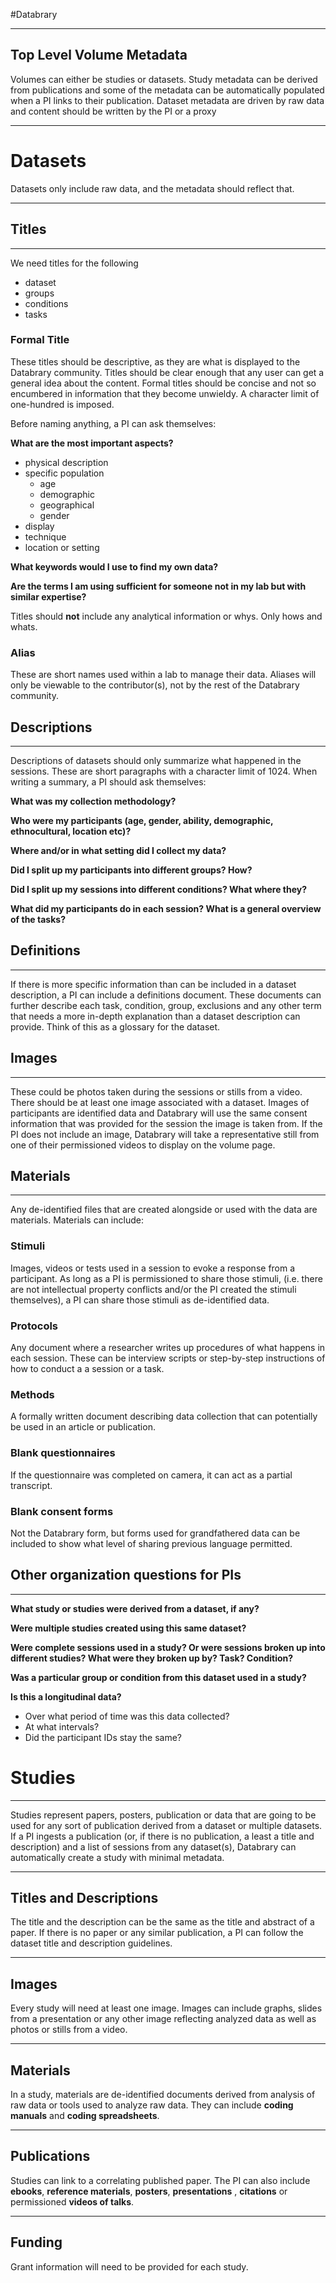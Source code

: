 #Databrary
***
## Top Level Volume Metadata

Volumes can either be studies or datasets. Study metadata can be derived from publications and some of the metadata can be automatically populated when a PI links to their publication. Dataset metadata are driven by raw data and content should be written by the PI or a proxy
***
# Datasets
Datasets only include raw data, and the metadata should reflect that.
***
## Titles
***
We need titles for the following

* dataset
* groups
* conditions
* tasks

### Formal Title

These titles should be descriptive, as they are what is displayed to the Databrary community. Titles should be clear enough that any user can get a general idea about the content. Formal titles should be concise and not so encumbered in information that they become unwieldy. A character limit of one-hundred is imposed.

 Before naming anything, a PI can ask themselves:
 
 **What are the most important aspects?**

* physical description
* specific population
	* age
	* demographic
	* geographical
	* gender
* display
* technique 
* location or setting

**What keywords would I use to find my own data?**

**Are the terms I am using sufficient for someone not in my lab but with similar expertise?** 

Titles should **not** include any analytical information or whys. Only hows and whats.

### Alias

These are short names used within a lab to manage their data. Aliases will only be viewable to the contributor(s), not by the rest of the Databrary community. 

## Descriptions
***
Descriptions of datasets should only summarize what happened in the sessions. These are short paragraphs with a character limit of 1024. When writing a summary, a PI should ask themselves:

**What was my collection methodology?**

**Who were my participants (age, gender, ability, demographic, ethnocultural, location etc)?**

**Where and/or in what setting did I collect my data?** 

**Did I split up my participants into different groups? How?**

**Did I split up my sessions into different conditions? What where they?**

**What did my participants do in each session? What is a general overview of the tasks?**

## Definitions
***
If there is more specific information than can be included in a dataset description, a PI can include a definitions document. These documents can further describe  each task, condition, group, exclusions and any other term that needs a more in-depth explanation than a dataset description can provide. Think of this as a glossary for the dataset.

## Images
***
These could be photos taken during the sessions or stills from a video. There should be at least one image associated with a dataset. Images of participants are identified data and Databrary will use the same consent information that was provided for the session the image is taken from. If the PI does not include an image, Databrary will take a representative still from one of their permissioned videos to display on the volume page.

## Materials
***
Any de-identified files that are created alongside or used with the data are materials. Materials can include:

### Stimuli

Images, videos or tests used in a session to evoke a response from a participant. As long as a PI is permissioned to share those stimuli, (i.e. there are not intellectual property conflicts and/or the PI created the stimuli themselves), a PI can share those stimuli as de-identified data.

### Protocols

Any document where a researcher writes up procedures of what happens in each session. These can be interview scripts or step-by-step instructions of how to conduct a a session or a task. 

### Methods

A formally written document describing data collection that can potentially be used in an article or publication. 

### Blank questionnaires

If the questionnaire was completed on camera, it can act as a partial transcript. 

### Blank consent forms

Not the Databrary form, but forms used for grandfathered data can be included to show what level of sharing  previous language permitted.

## Other organization questions for PIs
***
**What study or studies were derived from a dataset, if any?**

**Were multiple studies created using this same dataset?**

**Were complete sessions used in a study? Or were sessions broken up into different studies? What were they broken up by? Task? Condition?**

**Was a particular group or condition from this dataset used in a study?**

**Is this a longitudinal data?**
 
* Over what period of time was this data collected?
* At what intervals?
* Did the participant IDs stay the same?

# Studies
***

Studies represent papers, posters, publication or data that are going to be used for any sort of publication derived from a dataset or multiple datasets. If a PI ingests a publication (or, if there is no publication, a least a title and description) and a list of sessions from any dataset(s), Databrary can automatically create a study with minimal metadata.

***

## Titles and Descriptions

The title and the description can be the same as the title and abstract of a paper. If there is no paper or any similar publication, a PI can follow the dataset title and description guidelines.
***

## Images

Every study will need at least one image. Images can include graphs, slides from a presentation or any other image reflecting analyzed data as well as photos or stills from a video.
***

## Materials
In a study, materials are de-identified documents derived from analysis of raw data or tools used to analyze raw data. They can include **coding manuals** and **coding spreadsheets**.

***

## Publications
Studies can link to a correlating published paper. The PI can also include **ebooks**, **reference materials**, **posters**, **presentations** , **citations** or permissioned **videos of talks**.

***


## Funding

Grant information will need to be provided for each study.















